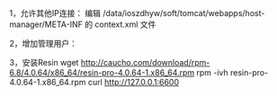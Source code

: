 1，允许其他IP连接：
编辑 /data/ioszdhyw/soft/tomcat/webapps/host-manager/META-INF 的 context.xml 文件
<Valve className="org.apache.catalina.valves.RemoteAddrValve" allow="^.*$" />

2，增加管理用户：<user username="admin" password="admin" roles="manager-gui"/>



3，安装Resin
wget http://caucho.com/download/rpm-6.8/4.0.64/x86_64/resin-pro-4.0.64-1.x86_64.rpm
rpm -ivh resin-pro-4.0.64-1.x86_64.rpm 
curl http://127.0.0.1:6600

